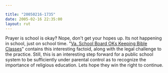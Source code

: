 ```yaml
---

title: "20050216-1735"
date: 2005-02-16 22:35:00
layout: rut
---
```


Prayer is school is okay&#x203d; Nope, don't get your
hopes up.  Its not happening in school, just on school time.  "<a href="http://news.findlaw.com/ap_stories/other/1110/2-15-2005/20050215064504_04.html">Va.
School Board OKs Keeping Bible Classes</a>" contains this interesting
factoid, along with the legal challenge to the practice.  Still,
this is an interesting step forward for a public school system to be
sufficiently under parental control as to recognize the importance
of religious education.  Lets hope they win the right to continue.

